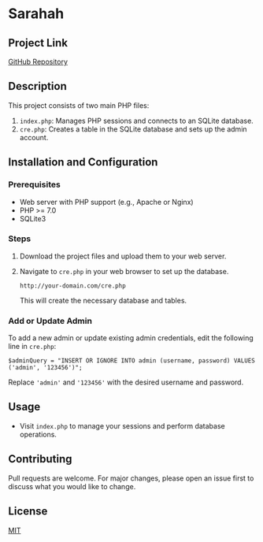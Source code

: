 # Sarahah

## Project Link

[GitHub Repository](https://github.com/ma9za/sarahah)

## Description

This project consists of two main PHP files:

1. `index.php`: Manages PHP sessions and connects to an SQLite database.
2. `cre.php`: Creates a table in the SQLite database and sets up the admin account.

## Installation and Configuration

### Prerequisites

- Web server with PHP support (e.g., Apache or Nginx)
- PHP >= 7.0
- SQLite3

### Steps

1. Download the project files and upload them to your web server.

2. Navigate to `cre.php` in your web browser to set up the database.
   ```
   http://your-domain.com/cre.php
   ```
   This will create the necessary database and tables.

### Add or Update Admin

To add a new admin or update existing admin credentials, edit the following line in `cre.php`:
```
$adminQuery = "INSERT OR IGNORE INTO admin (username, password) VALUES ('admin', '123456')";
```
Replace `'admin'` and `'123456'` with the desired username and password.

## Usage

- Visit `index.php` to manage your sessions and perform database operations.

## Contributing

Pull requests are welcome. For major changes, please open an issue first to discuss what you would like to change.

## License

[MIT](https://choosealicense.com/licenses/mit/)
